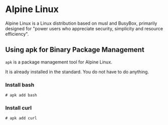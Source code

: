 # Alpine Linux

Alpine Linux is a Linux distribution based on musl and BusyBox, primarily designed for "power users who appreciate security, simplicity and resource efficiency".

## Using apk for Binary Package Management

`apk` is a package management tool for Alpine Linux.

It is already installed in the standard. You do not have to do anything.

### Install bash

	# apk add bash

### Install curl

	# apk add curl